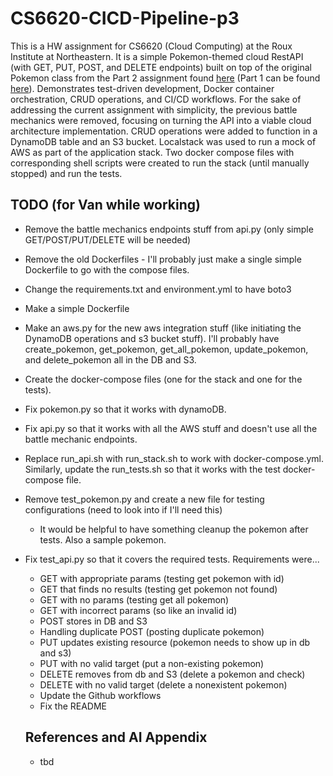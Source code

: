 # CS6620-CICD-Pipeline-p3
This is a HW assignment for CS6620 (Cloud Computing) at the Roux Institute at Northeastern. It is a simple Pokemon-themed cloud RestAPI (with GET, PUT, POST, and DELETE endpoints) built on top of the original Pokemon class from the Part 2 assignment found [here](https://github.com/charVANder/CS6620-CICD-Pipeline-p2) (Part 1 can be found [here](https://github.com/charVANder/CS6620-CICD-Pipeline-p1)). Demonstrates test-driven development, Docker container orchestration, CRUD operations, and CI/CD workflows. For the sake of addressing the current assignment with simplicity, the previous battle mechanics were removed, focusing on turning the API into a viable cloud architecture implementation. CRUD operations were added to function in a DynamoDB table and an S3 bucket. Localstack was used to run a mock of AWS as part of the application stack. Two docker compose files with corresponding shell scripts were created to run the stack (until manually stopped) and run the tests.

## TODO (for Van while working)
* Remove the battle mechanics endpoints stuff from api.py (only simple GET/POST/PUT/DELETE will be needed)
* Remove the old Dockerfiles - I'll probably just make a single simple Dockerfile to go with the compose files.
* Change the requirements.txt and environment.yml to have boto3
* Make a simple Dockerfile
* Make an aws.py for the new aws integration stuff (like initiating the DynamoDB operations and s3 bucket stuff). I'll probably have create_pokemon, get_pokemon, get_all_pokemon, update_pokemon, and delete_pokemon all in the DB and S3.
* Create the docker-compose files (one for the stack and one for the tests).
* Fix pokemon.py so that it works with dynamoDB.
* Fix api.py so that it works with all the AWS stuff and doesn't use all the battle mechanic endpoints.
* Replace run_api.sh with run_stack.sh to work with docker-compose.yml. Similarly, update the run_tests.sh so that it works with the test docker-compose file.
* Remove test_pokemon.py and create a new file for testing configurations (need to look into if I'll need this)
  * It would be helpful to have something cleanup the pokemon after tests. Also a sample pokemon.
* Fix test_api.py so that it covers the required tests. Requirements were...
  * GET with appropriate params (testing get pokemon with id)
  * GET that finds no results (testing get pokemon not found)
  * GET with no params (testing get all pokemon)
  * GET with incorrect params (so like an invalid id)
  * POST stores in DB and S3
  * Handling duplicate POST (posting duplicate pokemon)
  * PUT updates existing resource (pokemon needs to show up in db and s3)
  * PUT with no valid target (put a non-existing pokemon)
  * DELETE removes from db and S3 (delete a pokemon and check)
  * DELETE with no valid target (delete a nonexistent pokemon)
  * Update the Github workflows
  * Fix the README

  ## References and AI Appendix
  * tbd
